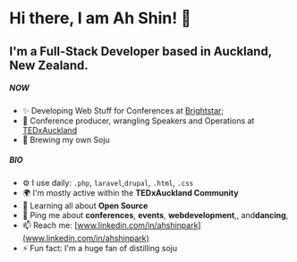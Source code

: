 # Hi there, I am Ah Shin! 👋

## I'm a Full-Stack Developer based in Auckland, New Zealand.

##### NOW

- ✨ Developing Web Stuff for Conferences at [Brightstar](https://brightstar.co.nz);
- 🎤 Conference producer, wrangling Speakers and Operations at [TEDxAuckland](https://tedxauckland.com,) 
- 🍺 Brewing my own Soju 

##### BIO


- ⚙️ I use daily: `.php`, `laravel`,`drupal`, `.html`, `.css`
- 🌍 I'm mostly active within the **TEDxAuckland Community**
- 🌱 Learning all about **Open Source**
- 💬 Ping me about **conferences**, **events**, **webdevelopment**,, and**dancing**,  
- 📫 Reach me: [www.linkedin.com/in/ahshinpark](www.linkedin.com/in/ahshinpark)
- ⚡️ Fun fact: I'm a huge fan of distilling soju

